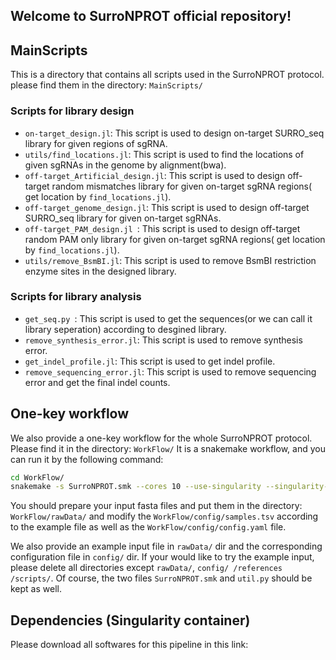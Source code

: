 ## Welcome to SurroNPROT official repository!


## MainScripts

This is a directory that contains all scripts used in the SurroNPROT protocol.
please find them in the directory: `MainScripts/`   

### Scripts for library design

- `on-target_design.jl`: This script is used to design on-target SURRO_seq library for given regions of sgRNA.
- `utils/find_locations.jl`: This script is used to find the locations of given sgRNAs in the genome by alignment(bwa).
- `off-target_Artificial_design.jl`: This script is used to design off-target random mismatches library for given on-target sgRNA regions( get location by `find_locations.jl`).
- `off-target_genome_design.jl`: This script is used to design off-target SURRO_seq library for given on-target sgRNAs.
- `off-target_PAM_design.jl `: This script is used to design off-target random PAM only library for given on-target sgRNA regions( get location by `find_locations.jl`).
- `utils/remove_BsmBI.jl`: This script is used to remove BsmBI restriction enzyme sites in the designed library.

### Scripts for library analysis

- `get_seq.py `: This script is used to get the sequences(or we can call it library seperation) according to desgined library.
- `remove_synthesis_error.jl`: This script is used to remove synthesis error.
- `get_indel_profile.jl`: This script is used to get indel profile.
- `remove_sequencing_error.jl`: This script is used to remove sequencing error and get the final indel counts.


## One-key workflow

We also provide a one-key workflow for the whole SurroNPROT protocol. Please find it in the directory: `WorkFlow/`
It is a snakemake workflow, and you can run it by the following command:

```bash
cd WorkFlow/
snakemake -s SurroNPROT.smk --cores 10 --use-singularity --singularity-args "--cleanenv --no-home"
```
You should prepare your input fasta files and put them in the directory: `WorkFlow/rawData/`
and modify the `WorkFlow/config/samples.tsv` according to the example file as well as the `WorkFlow/config/config.yaml` file.

We also provide an example input file in `rawData/` dir and the corresponding configuration file in `config/` dir. If your would like to try the example input, please delete all directories except `rawData/`, `config/ /references /scripts/`. Of course, the two files `SurroNPROT.smk` and `util.py` should be kept as well.

## Dependencies (Singularity container)
Please download all softwares for this pipeline in this link:
